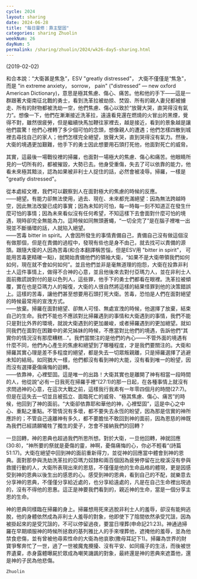 ```yaml
---
cycle: 2024
layout: sharing
date: 2024-06-28
title: "每日靈修：靠主堅固"
categories: sharing Zhuolin
weekNum: 26
dayNum: 5
permalink: /sharing/zhuolin/2024/wk26-day5-sharing.html
---
```

(2019-02-02)

和合本說：“大衛甚是焦急”，ESV "greatly distressed"， 大衛不僅僅是“焦急”，而是 "in extreme anxiety， sorrow， pain" ("distressed” — new oxford American Dictionary)，意思是極其焦慮、傷心、痛苦。他和他的手下——這是一群跟著大衛南征北戰的勇士，看到洗革拉被劫掠、焚毀、所有的親人妻兒都被擄走、所有的財物都被洗劫一空，他們焦慮、傷心以致於“放聲大哭，直哭得沒有氣力”。想像一下，他們在漸漸接近洗革拉，遠遠看見還在燃燒的火冒出的黑煙，覺得不對，雖然很疲勞，但是繼續快馬加鞭往家裡去，越是接近，看到的景象越是讓他們震驚！他們心裡轉了多少個可怕的念頭，想像親人的遭遇；他們怎樣四散到城裡去尋找自己的家人；他們怎樣完全絕望，放聲大哭，直到哭得沒有氣力。然後，大衛的境遇更加艱難，他手下的勇士因此想要用石頭打死他，他面對死亡的威脅。  

其實，這最後一場戰役裡的掃羅，也面對一場極大的焦慮、傷心和痛苦。他眼睛所見的一切所有的，都被摧毀，大勢已去。他身受重傷，失去了可以依靠的能力，他看未來極其黯淡，認為如果被非利士人捉住的話，必然會被凌辱。掃羅，一樣是 "greatly distressed"。  

從本處經文裡，我們可以觀察到人在面對極大的焦慮的時候的反應。    
——絕望。有能力卻無法使用，過去、現在、未來都充滿絕望：因為無法跨越時空，因此無法改變已成的事實；因為未知的可怕，每一時每一刻不知道正在發生什麼可怕的事情；因為未來看似沒有任何希望，不知這樣下去會面對什麼可怕的境遇，現時卻完全無能為力。這時候如同無頭蒼蠅，“一切全完了”是在腦子裡唯一出現並不斷循環的話，人就陷入絕望。    
——苦毒 bitter in spirit。人會因所發生的事情責備自己，責備自己沒有做這個沒有做那個，但是在責備的過程中，發現有些也是身不由己，就去找可以責備的源頭。跟隨大衛的人因為苦毒(和合本翻譯稱苦惱，但是ESV用 "bitter in spirit"， 可能用苦毒更精確一點)，就開始責備他們的領袖大衛，“如果不是大衛帶領我們如何如何，現在就不會如何如何”。並且他們並非是毫無道理的抱怨，大衛在投靠非利士人這件事情上，做得不合神的心意，並且他後來去對付亞瑪力人，並在非利士人面前撒謊說對付的是以色列人，這些罪，他手下的勇士們都看在眼裡。洗革拉被傾覆，實在也是亞瑪力人的報復，大衛的人很自然將這樣的結果怪罪到他的決策錯誤上。這樣的苦毒，讓他們甚至想要用石頭打死大衛。苦毒，恐怕是人們在面對絕望的時候最常用的宣洩方式。    
——放棄。掃羅在面對絕望、卻無人可怪、無處宣洩的時候，他選擇了放棄，結束自己的生命。我們不能也不應該對比掃羅遇到的事情和大衛遇到的事情，我們不能只是對比外界的環境，就說大衛遇到的更加嚴峻，或者掃羅遇到的更加絕望。就如同我們在面對在困難中的弟兄姊妹的時候，不應當對比他們的境遇，告訴他們“其實你的情況沒有那麼糟糕...”。我們當關注的是他們的內心——不管外面的境遇有什麼不同，他們內心產生的焦慮和絕望到了哪種程度，才是我們要關注的。大衛和掃羅其實心理是差不多程度的絕望，都是失去一切眾叛親離，只是掃羅選擇了逃避未知的結局。如同猶大一樣，他們都沒有看到神的大能，沒有看到唯一的盼望，因而沒有選擇憂傷痛悔的迴轉。    
——依靠神，心裡堅固。這是唯一的出路！大衛其實也是離開了神有相當一段時間的人，他從說“必有一日我死在掃羅手裡”(27:1)的那一日起，在各種事情上就沒有求問過神的心意，在這次大戰之前，這樣我行我素有一年零四個月的時間(27:7)。但是在這失去一切並且被孤立、面臨死亡的威脅、“極其焦慮、傷心、痛苦”的時候，他回到了神的面前。“大衛卻依靠耶和華他的神，心裡堅固”，這是中心之中心、重點之重點。不管情況有多壞，都不要失去永恆的盼望，因為那是信實的神所應許的；不管自己遠離神有多久，都不要膽怯不敢回到神的面前，因為恩慈的神既為我們已經請願犧牲了獨生的愛子，怎會不接納我們的回轉？  

一旦回轉，神的恩典也超過我們所思所想。對於大衛，一旦他回轉，神就回應(30:8)，“神所要的祭就是憂傷的靈，神啊，憂傷痛悔的心，你必不輕看“(詩篇51:17)。大衛在絕望中回到神的面前重新得力，並從神的回應當中體會到神的恩典。面對那參與洗劫洗革拉的亞瑪力奴隸和兩百個因為疲勞停留在比梭溪沒有參與救援行動的人，大衛所表現出來的恩慈，不僅僅是他的生命品格的體現，更是因感受到神的恩典以後生出的感恩的心。感受到神的恩典，看到自己的不配，就樂意去分享神的恩典，不僅僅分享給近處的，也分享給遠處的，凡是在自己生命裡出現過的，沒有不得他的恩惠。這正是神要我們看到的，親近神的生命，當是一個分享主恩的生命。  

神的恩典同樣臨在掃羅的身上。掃羅想用死來逃脫非利士人的羞辱，卻沒有能夠逃脫，他的身體依然成為非利士人羞辱的對象，他即使下了陰間依然承受咒詛，因為被掛起來的是受咒詛的，不可以停留過夜，要當日埋葬(申命記21:23)。神通過掃羅在早期順服神的時候所拯救的基列雅比人的手來埋葬他，遮掩他的羞辱，並為他禁食悲傷，並有曾被他尋索性命的大衛為他哀歌(撒母耳記下1)。掃羅為世界的財寶爭奪奔忙了一世，過了一世被魔鬼攪擾、沒有平安、如同瘋子的生活，而後被世界遺棄，赤身露體曝屍於眾成為嘲笑譏諷的對象，最終還是神的恩典來遮蓋他，還是神的子民為他悲傷。  

`Zhuolin`  
